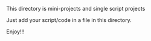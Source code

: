 This directory is mini-projects and single script projects

Just add your script/code in a file in this directory.

Enjoy!!!